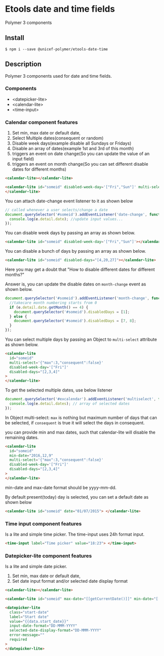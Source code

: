 # Etools date and time fields

Polymer 3 components

## Install

`$ npm i --save @unicef-polymer/etools-date-time`

## Description

Polymer 3 components used for date and time fields.

### Components

- \<datepicker-lite\>
- \<calendar-lite\>
- \<time-input\>

### Calendar component features

1. Set min, max date or default date,
2. Select Multiple dates(consequent or random)
3. Disable week days(example disable all Sundays or Fridays)
4. Disable an array of dates(example 1st and 3rd of this month)
5. triggers an event on date change(So you can update the value of an input field)
6. triggers an event on month change(So you can set different disable dates for different months)

```html
<calendar-lite></calendar-lite>

<calendar-lite id="someid" disabled-week-day='["Fri","Sun"]' multi-select='{"max":3,"consequent":true}'>
</calendar-lite>
```

You can attach date-change event listener to it as shown below

```javascript
// called whenever a user selects/change a date
document.querySelector('#someid').addEventListener('date-change', function (e) {
  console.log(e.detail.date); //update input values...
});
```

You can disable week days by passing an array as shown below.

```html
<calendar-lite id="someid" disabled-week-day='["Fri","Sun"]'></calendar-lite>
```

You can disable a bunch of days by passing an array as shown below.

```html
<calendar-lite id="someid" disabled-days="[4,20,27]"></calendar-lite>
```

Here you may get a doubt that "How to disable different dates for different months?"

Answer is, you can update the disable dates on `month-change` event as shown below.

```javascript
document.querySelector('#someid').addEventListener('month-change', function (e) {
  //takecare month numbering starts from 0
  if (e.detail.date.getMonth() == 4) {
    document.querySelector('#someid').disabledDays = [1];
  } else {
    document.querySelector('#someid').disabledDays = [7, 8];
  }
});
```

You can select multiple days by passing an Object to `multi-select` attribute as shown below.

```html
<calendar-lite
  id="someid"
  multi-select='{"max":3,"consequent":false}'
  disabled-week-day='["Fri"]'
  disabled-days="[2,3,4]"
>
</calendar-lite>
```

To get the selected multiple dates, use below listener

```javascript
document.querySelector('#excalendar').addEventListener('multiselect', function (e) {
  console.log(e.detail.dates); // array of selected dates
});
```

In Object multi-select: `max` is nothing but maximum number of days that can be selected, if `consequent` is true it will select the days in consequent.

you can provide min and max dates, such that calendar-lite will disable the remaining dates.

```html
<calendar-lite
  id="someid"
  min-date="2016,12,9"
  multi-select='{"max":3,"consequent":false}'
  disabled-week-day='["Fri"]'
  disabled-days="[2,3,4]"
>
</calendar-lite>
```

min-date and max-date format should be yyyy-mm-dd.

By default present(today) day is selected, you can set a default date as shown below

```html
<calendar-lite id="someid" date="01/07/2015"> </calendar-lite>
```

### Time input component features

Is a lite and simple time picker. The time-input uses 24h format input.

```html
<time-input label="Time picker" value="18:23"> </time-input>
```

### Datepicker-lite component features

Is a lite and simple date picker.

1. Set min, max date or default date,
2. Set date input format and/or selected date display format

```html
<calendar-lite></calendar-lite>

<calendar-lite id="someid" max-date="[[getCurrentDate()]]" min-date="[[getMinDate()]]"> </calendar-lite>
```

```html
<datepicker-lite
  class="start-date"
  label="Start date"
  value="{{data.start_date}}"
  input-date-format="DD-MMM-YYYY"
  selected-date-display-format="DD-MMM-YYYY"
  error-message=""
  required
>
</datepicker-lite>
```
